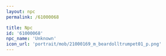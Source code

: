 ```yaml
---
layout: npc
permalink: /61000068

title: Npc
id: '61000068'
npc_name: 'Unknown'
icon_url: 'portrait/mob/21000169_m_beardolltrumpet01_p.png'
---
```


